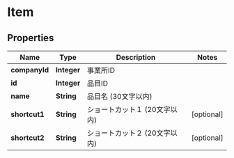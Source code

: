 

# Item

## Properties

Name | Type | Description | Notes
------------ | ------------- | ------------- | -------------
**companyId** | **Integer** | 事業所ID | 
**id** | **Integer** | 品目ID | 
**name** | **String** | 品目名 (30文字以内) | 
**shortcut1** | **String** | ショートカット１ (20文字以内) |  [optional]
**shortcut2** | **String** | ショートカット２ (20文字以内) |  [optional]



